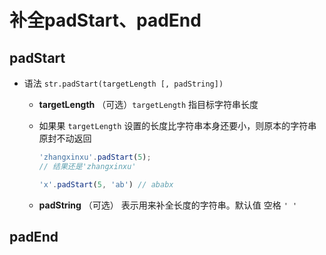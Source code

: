 # 补全padStart、padEnd

## padStart

+ 语法 `str.padStart(targetLength [, padString])`

  + **targetLength** （可选）`targetLength` 指目标字符串长度
  + 如果果 `targetLength` 设置的长度比字符串本身还要小，则原本的字符串原封不动返回

      ```js
      'zhangxinxu'.padStart(5);
      // 结果还是'zhangxinxu'

      'x'.padStart(5, 'ab') // ababx
      ```

  + **padString** （可选）  表示用来补全长度的字符串。默认值 空格 `' '`

## padEnd

